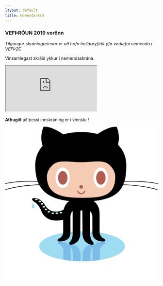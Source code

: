 ```yaml
---
layout: default
title: Nemendaskrá
---
```


### VEFÞRÓUN 2019 vorönn

_Tilgangur skráningarinnar er að hafa heildaryfirlit yfir verkefni nemenda í VEFÞ2C_

Vinsamlegast skráið ykkur í nemendaskrána. 

<iframe src="https://vef2019.herokuapp.com/" class="gluggi"> </iframe>

**Athugið** að þessi innskráning er í vinnslu !

![octocat](../assets/images/github-octocat.svg)
